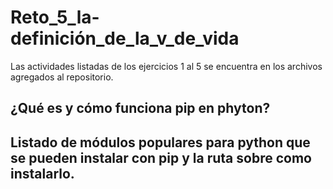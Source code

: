 # Reto_5_la-definición_de_la_v_de_vida
Las actividades listadas de los ejercicios 1 al 5 se encuentra en los archivos agregados al repositorio.

## ¿Qué es y cómo funciona pip en phyton?
## Listado de módulos populares para python que se pueden instalar con pip y la ruta sobre como instalarlo.

